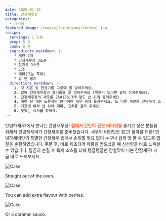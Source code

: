```yaml
---
date: 2020-01-19
title: 간장새우장
categories:
  - 새우장
featured_image: /images/shrimpjang/shrimp1.jpg
recipe:
  servings: 1 인분
  prep: 5 분
  cook: 5 분
  ingredients_markdown: |-
    * 계란 2개
    * 간장새우장 3스푼
    * 참기름 1스푼
    * 고추
    * 대파(또는 쪽파)
    * 밥 한 공기
  directions_markdown: |-
    1. 갓 지은 밥 한공기를 그릇에 잘 담아주세요.
    2. 밥에 간장새우장과 참기름을 잘 섞어주세요 (쪽파가 있다면 같이 섞어주세요).
    3. 간장새우장의 새우를 2&#126;3개 정도 밥 위에 올려주세요.
    4. 계란 한 개는 노른자만 분리하여 새우 위에 올려주세요. 또 다른 계란은 간단하게 스크럼블로 만들어 밥 주위에 둘러주세요.
    5. 기호에 따라 밥 위에 대파, 고추를 올려 주세요.
    6. 맛있는 식사를 하세요.
---
```

안녕하새우!에서 만나는 간장새우장!
<span style="color:#ff5722">
**집에서 간단히**
**깊은 바다맛을**
</span>
즐기고 싶은 분들을 위해서 안녕해새비가 간장새우를 준비했습니다. 
새우의 비린맛은 잡고! 풍미를 더한! 안녕하새비만의 특별한 간장새우
집에서 손질할 필요 없이 누구나 쉽게 맛 볼 수 있도록 껍질을 손질하였습니다.
주문 후, 바로 제조되어 제품을 받으셨을 때 신선함을 바로 느끼실 수 있습니다.
깔끔히 손질 후 특제 소스를 더해 탱글탱글한 감칠맛이 나는 간장새우! 지금 바로 느껴보세요.


![Cake](https://source.unsplash.com/1HPTYLozDGw)

Straight out of the oven.

![Cake](https://source.unsplash.com/WoVGndRTx2o)

You can add extra flavour with berries.

![Cake](https://source.unsplash.com/7JYVKRo7i5Q)

Or a caramel sauce.